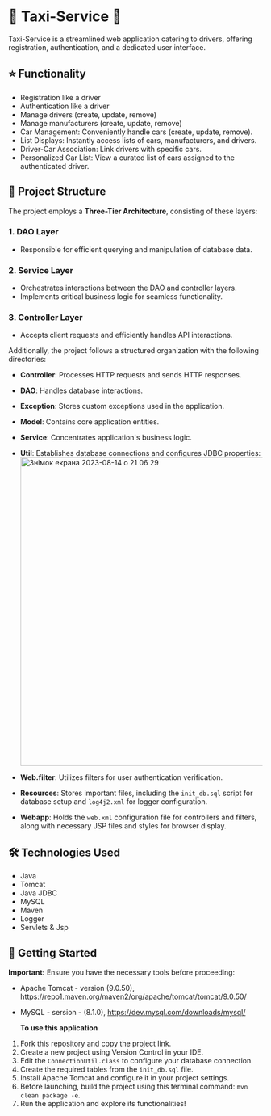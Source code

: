 # 🚕 Taxi-Service 🚖

Taxi-Service is a streamlined web application catering to drivers, offering registration, authentication, and a dedicated user interface.

## ⭐️ Functionality

- Registration like a driver
- Authentication like a driver
- Manage drivers (create, update, remove)
- Manage manufacturers (create, update, remove)
- Car Management: Conveniently handle cars (create, update, remove).
- List Displays: Instantly access lists of cars, manufacturers, and drivers.
- Driver-Car Association: Link drivers with specific cars.
- Personalized Car List: View a curated list of cars assigned to the authenticated driver.

## 📂 Project Structure

The project employs a **Three-Tier Architecture**, consisting of these layers:

### 1. DAO Layer
- Responsible for efficient querying and manipulation of database data.

### 2. Service Layer
- Orchestrates interactions between the DAO and controller layers.
- Implements critical business logic for seamless functionality.

### 3. Controller Layer
- Accepts client requests and efficiently handles API interactions.

Additionally, the project follows a structured organization with the following directories:

- **Controller**: Processes HTTP requests and sends HTTP responses.
- **DAO**: Handles database interactions.
- **Exception**: Stores custom exceptions used in the application.
- **Model**: Contains core application entities.
- **Service**: Concentrates application's business logic.
- **Util**: Establishes database connections and configures JDBC properties:
  <img width="611" alt="Знімок екрана 2023-08-14 о 21 06 29" src="https://github.com/mykhailoKrlKrk/my-taxi-service/assets/133024859/489852da-67b2-4907-b8c8-48f4e2ef17d8">
  
- **Web.filter**: Utilizes filters for user authentication verification.
- **Resources**: Stores important files, including the `init_db.sql` script for database setup and `log4j2.xml` for logger configuration.
- **Webapp**: Holds the `web.xml` configuration file for controllers and filters, along with necessary JSP files and styles for browser display.

## 🛠️ Technologies Used

- Java
- Tomcat
- Java JDBC
- MySQL
- Maven
- Logger
- Servlets & Jsp

## 🚀 Getting Started

**Important:** Ensure you have the necessary tools before proceeding:

- Apache Tomcat - version (9.0.50), https://repo1.maven.org/maven2/org/apache/tomcat/tomcat/9.0.50/
- MySQL - sersion - (8.1.0), https://dev.mysql.com/downloads/mysql/

  **To use this application**

1. Fork this repository and copy the project link.
2. Create a new project using Version Control in your IDE.
3. Edit the `ConnectionUtil.class` to configure your database connection.
4. Create the required tables from the `init_db.sql` file.
5. Install Apache Tomcat and configure it in your project settings.
6. Before launching, build the project using this terminal command: `mvn clean package -e`.
7. Run the application and explore its functionalities!



 
